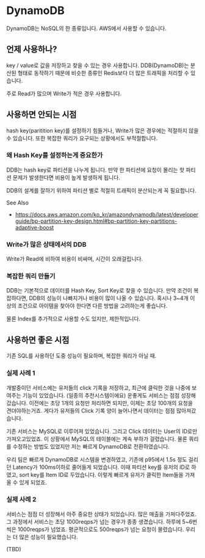 # DynamoDB

DynamoDB는 NoSQL의 한 종류입니다. AWS에서 사용할 수 있습니다.

## 언제 사용하나?

key / value로 값을 저장하고 찾을 수 있는 경우 사용합니다. DDB(DynamoDB)는 분산된 형태로 동작하기 때문에 비슷한 종류인 Redis보다 더 많은 트래픽을 처리할 수 있습니다.

주로 Read가 많으며 Write가 적은 경우 사용합니다.

## 사용하면 안되는 시점

hash key(paritition key)를 설정하기 힘들거나, Write가 많은 경우에는 적절하지 않을 수 있습니다. 또한 복잡한 쿼리가 요구되는 상황에서도 부적절합니다.

### 왜 Hash Key를 설정하는게 중요한가

DDB는 hash key로 파티션을 나누게 됩니다. 만약 한 파티션에 요청이 몰리는 핫 파티션 문제가 발생한다면 비용이 높게 발생하게 됩니다.

DDB의 설계를 잘하기 위하여 파티션 별로 적절히 트래픽이 분산되는게 꼭 필요합니다.

See Also
  - https://docs.aws.amazon.com/ko_kr/amazondynamodb/latest/developerguide/bp-partition-key-design.html#bp-partition-key-partitions-adaptive-boost

### Write가 많은 상태에서의 DDB

Write가 Read에 비하여 비용이 비싸며, 시간이 오래걸립니다.

### 복잡한 쿼리 만들기

DDB는 기본적으로 데이터를 Hash Key, Sort Key로 찾을 수 있습니다. 만약 조건이 복잡하다면, DDB의 성능이 나빠지거나 비용이 많이 나올 수 있습니다. 혹시나 3~4개 이상의 조건으로 아이템을 찾아야 한다면 다른 방법을 고려하는게 좋습니다.

물론 Index를 추가적으로 사용할 수도 있지만, 제한적입니다.

## 사용하면 좋은 시점

기존 SQL를 사용하던 도중 성능이 필요하며, 복잡한 쿼리가 아닐 때.

### 실제 사례 1

개발중이던 서비스에는 유저들의 click 기록을 저장하고, 최근에 클릭한 것을 나중에 보여주는 기능이 있었습니다. (일종의 추천시스템이에요) 운좋게도 서비스는 점점 성장해갔습니다. 이전에는 초당 1개의 요청만 처리하면 되지만, 이제는 초당 100개의 요청을 견뎌야하는거죠. 게다가 유저들의 Click 기록 양이 늘어나면서 데이터는 점점 많아져갔습니다.

기존 서비스는 MySQL로 이루어져 있었습니다. 그리고 Click 데이터는 User의 ID로만 가져오고있었죠. 이 상황에서 MySQL의 테이블에는 계속 부하가 걸렸습니다. 물론 쿼리를 수정하는 방법도 있었지만 저는 빠르게 DynamoDB로 전환하였습니다.

우리 팀은 빠르게 DynamoDB로 시스템을 변경하였고, 기존에 p95에서 1.5s 정도 걸리던 Latency가 100ms이하로 줄어들게 되었습니다. 이때 파티션 key를 유저의 ID로 하였고, sort key를 Item ID로 두었습니다. 이렇게 빠르게 유저가 클릭한 Item들을 가져올 수 있게 되었죠.

### 실제 사례 2

서비스는 점점 더 성장해서 아주 중요한 상태가 되었습니다. 많은 매출을 가져다주었죠. 그 과정에서 서비스는 초당 1000reqps가 넘는 경우가 종종 생겼습니다. 하루에 5~6번씩은 1000reqps가 넘었죠. 평균적으로도 500reqps가 넘는 요청이 몰렸습니다. 우리는 더 많은 성능이 필요했습니다.

(TBD)
